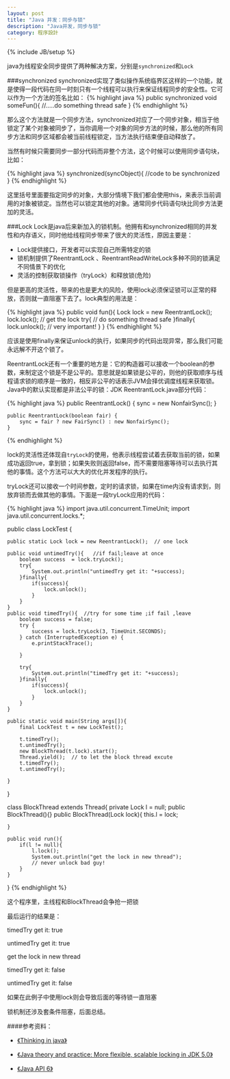 ```yaml
---
layout: post
title: "Java 并发：同步与锁"
description: "Java并发，同步与锁"
category: 程序設計
---
```

{% include JB/setup %}

java为线程安全同步提供了两种解决方案，分别是`synchronized`和`Lock`

###synchronized
synchronized实现了类似操作系统临界区这样的一个功能，就是使得一段代码在同一时刻只有一个线程可以执行来保证线程同步的安全性。它可以作为一个方法的签名比如：
{% highlight java %}
public synchronized void someFun(){
    //.....do something thread safe
}
{% endhighlight %}

那么这个方法就是一个同步方法，synchronized对应了一个同步对象，相当于他锁定了某个对象被同步了，当你调用一个对象的同步方法的时候，那么他的所有同步方法和同步区域都会被当前线程锁定，当方法执行结束便自动释放了。

当然有时候只需要同步一部分代码而非整个方法，这个时候可以使用同步语句块，比如：


{% highlight java %}
synchronized(syncObject){
    //code to be synchronized 
}
{% endhighlight %}

这里括号里面要指定同步的对象，大部分情境下我们都会使用this，来表示当前调用的对象被锁定。当然也可以锁定其他的对象。通常同步代码语句块比同步方法更加的灵活。

###Lock
Lock是java后来新加入的锁机制。他拥有和synchronized相同的并发性和内存语义，同时他给线程同步带来了很大的灵活性，原因主要是：

- Lock提供接口，开发者可以实现自己所需特定的锁
- 锁机制提供了ReentrantLock 、ReentrantReadWriteLock多种不同的锁满足不同情景下的优化
- 灵活的控制获取锁操作（tryLock）和释放锁(危险)

但是更高的灵活性，带来的也是更大的风险，使用lock必须保证锁可以正常的释放，否则就一直阻塞下去了。lock典型的用法是：


{% highlight java %}
public void fun(){
    Lock lock = new ReentrantLock();
    lock.lock();  // get the lock
    try{
        // do something thread safe 
    }finally{
        lock.unlock();   // very important!
    }
}
{% endhighlight %}

应该是使用finally来保证unlock的执行，如果同步的代码出现异常，那么我们可能永远解不开这个锁了。

ReentrantLock还有一个重要的地方是：它的构造器可以接收一个boolean的参数，来制定这个锁是不是公平的。意思就是如果锁是公平的，则他的获取顺序与线程请求锁的顺序是一致的，相反非公平的话表示JVM会择优调度线程来获取锁。Java中的默认实现都是非法公平的锁：JDK ReentrantLock.java部分代码：

{% highlight java %}
public ReentrantLock() {
        sync = new NonfairSync();
    }
 
    public ReentrantLock(boolean fair) {
        sync = fair ? new FairSync() : new NonfairSync();
    }
{% endhighlight %}

lock的灵活性还体现自`tryLock`的使用，他表示线程尝试着去获取当前的锁，如果成功返回true，拿到锁；如果失败则返回false，而不需要阻塞等待可以去执行其他的事情。这个方法可以大大的优化并发程序的执行。

tryLock还可以接收一个时间参数，定时的请求锁，如果在time内没有请求到，则放弃锁而去做其他的事情。下面是一段tryLock应用的代码：

{% highlight java %}
import java.util.concurrent.TimeUnit;
import java.util.concurrent.locks.*;
 
public class LockTest {
 
    public static Lock lock = new ReentrantLock();  // one lock
 
    public void untimedTry(){   //if fail;leave at once
        boolean success  = lock.tryLock();
        try{
            System.out.println("untimedTry get it: "+success);
        }finally{
            if(success){
                lock.unlock();
            }
        }
    }
    public void timedTry(){  //try for some time ;if fail ,leave
        boolean success = false;
        try {
            success = lock.tryLock(3, TimeUnit.SECONDS);
        } catch (InterruptedException e) {
            e.printStackTrace();
 
        }
 
        try{
            System.out.println("timedTry get it: "+success);
        }finally{
            if(success){
                lock.unlock();
            }
        }
    }
 
    public static void main(String args[]){
        final LockTest t = new LockTest();
 
        t.timedTry();
        t.untimedTry();
        new BlockThread(t.lock).start();
        Thread.yield();  // to let the block thread excute
        t.timedTry();
        t.untimedTry();
 
    }
}
 
class BlockThread extends Thread{
    private Lock l = null;
    public BlockThread(){}
    public BlockThread(Lock lock){
        this.l = lock;
 
    }
 
    public void run(){
        if(l != null){
            l.lock();
            System.out.println("get the lock in new thread");
            // never unlock bad guy!
        }
    }
}
{% endhighlight %}

这个程序里，主线程和BlockThread会争抢一把锁

最后运行的结果是：

timedTry get it: true

untimedTry get it: true

get the lock in new thread

timedTry get it: false

untimedTry get it: false


如果在此例子中使用lock则会导致后面的等待锁一直阻塞

锁机制还涉及套条件阻塞，后面总结。


 

####参考资料：

- [《Thinking in java》](http://book.douban.com/subject/2130190/)

- [《Java theory and practice: More flexible, scalable locking in JDK 5.0》](http://www.ibm.com/developerworks/java/library/j-jtp10264/?S_TACT=105AGX52&S_CMP=cn-a-j)

- [《Java API 6》](http://docs.oracle.com/javase/6/docs/api/)

